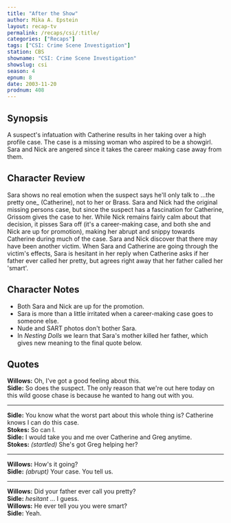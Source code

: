 ```yaml
---
title: "After the Show"
author: Mika A. Epstein
layout: recap-tv
permalink: /recaps/csi/:title/
categories: ["Recaps"]
tags: ["CSI: Crime Scene Investigation"]
station: CBS
showname: "CSI: Crime Scene Investigation"
showslug: csi
season: 4
epnum: 8
date: 2003-11-20
prodnum: 408  
---
```


## Synopsis

A suspect's infatuation with Catherine results in her taking over a high profile case. The case is a missing woman who aspired to be a showgirl. Sara and Nick are angered since it takes the career making case away from them.

## Character Review

Sara shows no real emotion when the suspect says he'll only talk to ...the pretty one_ (Catherine), not to her or Brass. Sara and Nick had the original missing persons case, but since the suspect has a fascination for Catherine, Grissom gives the case to her. While Nick remains fairly calm about that decision, it pisses Sara off (it's a career-making case, and both she and Nick are up for promotion), making her abrupt and snippy towards Catherine during much of the case. Sara and Nick discover that there may have been another victim. When Sara and Catherine are going through the victim's effects, Sara is hesitant in her reply when Catherine asks if her father ever called her pretty, but agrees right away that her father called her 'smart'.

## Character Notes

* Both Sara and Nick are up for the promotion.  
* Sara is more than a little irritated when a career-making case goes to someone else.  
* Nude and SART photos don't bother Sara.  
* In _Nesting Dolls_ we learn that Sara's mother killed her father, which gives new meaning to the final quote below.

## Quotes

**Willows:** Oh, I've got a good feeling about this.  
**Sidle:** So does the suspect. The only reason that we're out here today on this wild goose chase is because he wanted to hang out with you.  

- - -

**Sidle:** You know what the worst part about this whole thing is? Catherine knows I can do this case.  
**Stokes:** So can I.  
**Sidle:** I would take you and me over Catherine and Greg anytime.  
**Stokes:** _(startled)_ She's got Greg helping her?  

- - -

**Willows:** How's it going?  
**Sidle:** _(abrupt)_ Your case. You tell us.  

- - -

**Willows:** Did your father ever call you pretty?  
**Sidle:** _hesitant_ ... I guess.  
**Willows:** He ever tell you you were smart?  
**Sidle:** Yeah.